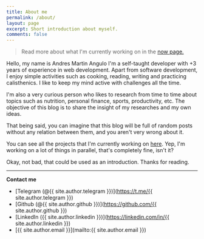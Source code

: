 ```yaml
---
title: About me
permalink: /about/
layout: page
excerpt: Short introduction about myself.
comments: false
---
```


> Read more about what I'm currently working on in the [now page.](../now)

Hello, my name is Andres Martin Angulo I'm a self-taught developer with +3 years of experience in web development. Apart from software development, I enjoy simple activities such as cooking, reading, writing and practicing calisthenics. I like to keep my mind active with challenges all the time.

I'm also a very curious person who likes to research from time to time about topics such as nutrition, personal finance, sports, productivity, etc. The objective of this blog is to share the insight of my researches and my own ideas.

That being said, you can imagine that this blog will be full of random posts without any relation between them, and you aren't very wrong about it.

You can see all the projects that I'm currently working on [here](../now). Yep, I'm working on a lot of things in parallel, that's completely fine, isn't it?

Okay, not bad, that could be used as an introduction. Thanks for reading.

---

**Contact me**

- [Telegram (@{{ site.author.telegram }})](https://t.me/{{ site.author.telegram }})
- [Github (@{{ site.author.github }})](https://github.com/{{ site.author.github }})
- [LinkedIn ({{ site.author.linkedin }})](https://linkedin.com/in/{{ site.author.linkedin }})
- [{{ site.author.email }}](mailto:{{ site.author.email }})
